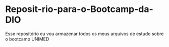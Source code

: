 # Reposit-rio-para-o-Bootcamp-da-DIO
Esse repositório eu vou armazenar todos os meus arquivos de estudo sobre o bootcamp UNIMED

